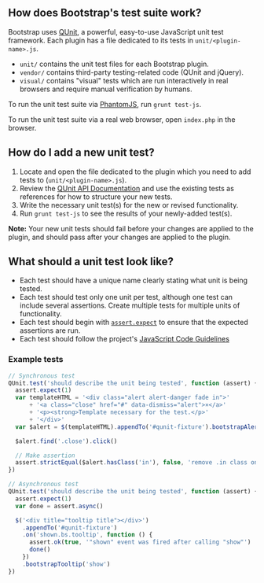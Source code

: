 ## How does Bootstrap's test suite work?

Bootstrap uses [QUnit](https://qunitjs.com/), a powerful, easy-to-use JavaScript unit test framework. Each plugin has a file dedicated to its tests in `unit/<plugin-name>.js`.

* `unit/` contains the unit test files for each Bootstrap plugin.
* `vendor/` contains third-party testing-related code (QUnit and jQuery).
* `visual/` contains "visual" tests which are run interactively in real browsers and require manual verification by humans.

To run the unit test suite via [PhantomJS](http://phantomjs.org/), run `grunt test-js`.

To run the unit test suite via a real web browser, open `index.php` in the browser.


## How do I add a new unit test?

1. Locate and open the file dedicated to the plugin which you need to add tests to (`unit/<plugin-name>.js`).
2. Review the [QUnit API Documentation](https://api.qunitjs.com/) and use the existing tests as references for how to structure your new tests.
3. Write the necessary unit test(s) for the new or revised functionality.
4. Run `grunt test-js` to see the results of your newly-added test(s).

**Note:** Your new unit tests should fail before your changes are applied to the plugin, and should pass after your changes are applied to the plugin.

## What should a unit test look like?

* Each test should have a unique name clearly stating what unit is being tested.
* Each test should test only one unit per test, although one test can include several assertions. Create multiple tests for multiple units of functionality.
* Each test should begin with [`assert.expect`](https://api.qunitjs.com/expect/) to ensure that the expected assertions are run.
* Each test should follow the project's [JavaScript Code Guidelines](https://github.com/twbs/bootstrap/blob/master/CONTRIBUTING.md#js)

### Example tests

```javascript
// Synchronous test
QUnit.test('should describe the unit being tested', function (assert) {
  assert.expect(1)
  var templateHTML = '<div class="alert alert-danger fade in">'
      + '<a class="close" href="#" data-dismiss="alert">×</a>'
      + '<p><strong>Template necessary for the test.</p>'
      + '</div>'
  var $alert = $(templateHTML).appendTo('#qunit-fixture').bootstrapAlert()

  $alert.find('.close').click()

  // Make assertion
  assert.strictEqual($alert.hasClass('in'), false, 'remove .in class on .close click')
})

// Asynchronous test
QUnit.test('should describe the unit being tested', function (assert) {
  assert.expect(1)
  var done = assert.async()

  $('<div title="tooltip title"></div>')
    .appendTo('#qunit-fixture')
    .on('shown.bs.tooltip', function () {
      assert.ok(true, '"shown" event was fired after calling "show"')
      done()
    })
    .bootstrapTooltip('show')
})
```
